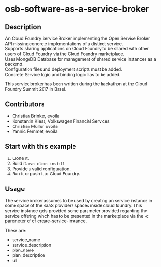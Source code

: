 # osb-software-as-a-service-broker
## Description

An Cloud Foundry Service Broker implementing the Open Service Broker API missing concrete implementations of a distinct service.   
Supports sharing applications on Cloud Foundry to be shared with other users of Cloud Foundry via the Cloud Foundry marketplace.  
Uses MongoDB Database for management of shared service instances as a backend.   
Configuration files and deployment scripts must be added.  
Concrete Service logic and binding logic has to be added.  

This service broker has been written during the hackathon at the Cloud Foundry Summit 2017 in Basel.

## Contributors
- Christian Brinker, evoila
- Konstantin Kiess, Volkswagen Financial Services
- Christian Müller, evoila
- Yannic Remmet, evoila

## Start with this example
1. Clone it.
2. Build it. `mvn clean install`
3. Provide a valid configuration. 
4. Run it or push it to Cloud Foundry.

## Usage
The service broker assumes to be used by creating an service instance in some space of the SaaS providers spaces inside cloud foundry. This service instance gets provided some parameter provided regarding the service offering which has to be presented in the marketplace via the -c paremeter of cf create-service-instance.

These are:
- service_name
- service_description
- plan_name
- plan_description
- url


  
